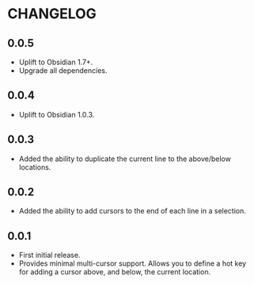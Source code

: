 # CHANGELOG

## 0.0.5

- Uplift to Obsidian 1.7+.
- Upgrade all dependencies.

## 0.0.4

- Uplift to Obsidian 1.0.3.

## 0.0.3

- Added the ability to duplicate the current line to the above/below locations.

## 0.0.2

- Added the ability to add cursors to the end of each line in a selection.

## 0.0.1

- First initial release.
- Provides minimal multi-cursor support. Allows you to define a hot key for adding a cursor above, and below, the current location.
